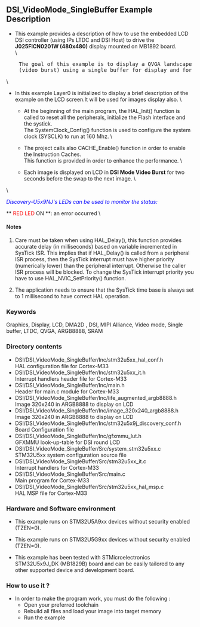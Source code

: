 ## <b>DSI_VideoMode_SingleBuffer Example Description</b>

-   This example provides a description of how to use the embedded LCD DSI controller
(using IPs LTDC and DSI Host) to drive the **J025FlCN0201W (480x480)**  display mounted on MB1892 board.  
\

  <pre>
    The goal of this example is to display a QVGA landscape (320x240) images on LCD in continuous mode  
	(video burst) using a single buffer for display and for draw.</pre>
\

-   In this example Layer0 is initialized to display a brief description of the example on the LCD screen.It will be used for images display also.
\
	
	-   At the beginning of the main program, the HAL_Init() function is called to reset all the peripherals, initialize the Flash interface and the systick.  
        The SystemClock_Config() function is used to configure the system clock (SYSCLK) to run at 160 Mhz.
\

    -   The project calls also CACHE_Enable() function in order to enable the Instruction Caches.   
	    This function is provided in order to enhance the performance.
\

    -   Each image is displayed on LCD in **DSI Mode Video Burst** for two seconds before the swap to the next image.
\

\

*<span style="color: blue"> Discovery-U5x9NJ's LEDs can be used to monitor the status:</span>*

**<span style="color: red"> RED LED </span> ON **: an error occurred
\

#### <b>Notes</b>

 1. Care must be taken when using HAL_Delay(), this function provides accurate delay (in milliseconds)
    based on variable incremented in SysTick ISR. This implies that if HAL_Delay() is called from
    a peripheral ISR process, then the SysTick interrupt must have higher priority (numerically lower)
    than the peripheral interrupt. Otherwise the caller ISR process will be blocked.
    To change the SysTick interrupt priority you have to use HAL_NVIC_SetPriority() function.

 2. The application needs to ensure that the SysTick time base is always set to 1 millisecond
    to have correct HAL operation.

### <b>Keywords</b>

Graphics, Display, LCD, DMA2D , DSI, MIPI Alliance, Video mode, Single buffer, LTDC, QVGA, ARGB8888, SRAM

### <b>Directory contents</b>

-   DSI/DSI_VideoMode_SingleBuffer/Inc/stm32u5xx_hal_conf.h&emsp; &emsp; &emsp; &nbsp; HAL configuration file for Cortex-M33
-   DSI/DSI_VideoMode_SingleBuffer/Inc/stm32u5xx_it.h&emsp; &emsp; &emsp; &emsp; &emsp; &emsp; Interrupt handlers header file for Cortex-M33
-   DSI/DSI_VideoMode_SingleBuffer/Inc/main.h&emsp; &emsp; &emsp; &emsp; &emsp; &emsp; &emsp; &emsp; &emsp; Header for main.c module for Cortex-M33
-   DSI/DSI_VideoMode_SingleBuffer/Inc/life_augmented_argb8888.h&emsp; &nbsp; Image 320x240 in ARGB8888 to display on LCD
-   DSI/DSI_VideoMode_SingleBuffer/Inc/image_320x240_argb8888.h&emsp; &nbsp; Image 320x240 in ARGB8888 to display on LCD
-   DSI/DSI_VideoMode_SingleBuffer/Inc/stm32u5x9j_discovery_conf.h&emsp; Board Configuration file
-   DSI/DSI_VideoMode_SingleBuffer/Inc/gfxmmu_lut.h&emsp;&emsp;&emsp;&emsp;&emsp;&emsp;&emsp; &nbsp; &nbsp; GFXMMU look-up-table for DSI round LCD
-   DSI/DSI_VideoMode_SingleBuffer/Src/system_stm32u5xx.c&emsp; &emsp; &emsp; &emsp; STM32U5xx system configuration source file
-   DSI/DSI_VideoMode_SingleBuffer/Src/stm32u5xx_it.c&emsp; &emsp; &emsp; &emsp; &emsp; &emsp; Interrupt handlers for Cortex-M33
-   DSI/DSI_VideoMode_SingleBuffer/Src/main.c&emsp; &emsp; &emsp; &emsp; &emsp; &emsp; &emsp; &emsp; &emsp; Main program for Cortex-M33
-   DSI/DSI_VideoMode_SingleBuffer/Src/stm32u5xx_hal_msp.c&emsp; &emsp; &emsp; &nbsp; HAL MSP file for Cortex-M33

### <b>Hardware and Software environment</b>  

-   This example runs on STM32U5A9xx devices without security enabled (TZEN=0).
-   This example runs on STM32U5G9xx devices without security enabled (TZEN=0).

-   This example has been tested with STMicroelectronics STM32U5x9J_DK (MB1829B)
    board and can be easily tailored to any other supported device
    and development board.

### <b>How to use it ?</b>

-   In order to make the program work, you must do the following :
    - Open your preferred toolchain
    - Rebuild all files and load your image into target memory
    - Run the example

